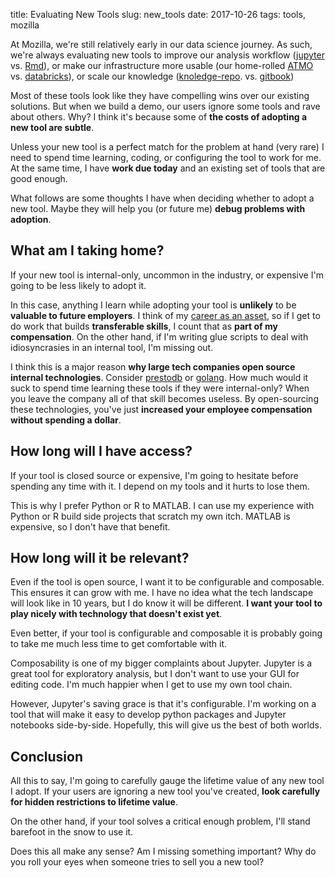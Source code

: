 title: Evaluating New Tools
slug: new_tools
date: 2017-10-26
tags: tools, mozilla


At Mozilla, we're still relatively early in our data science journey.
As such, we're always evaluating new tools to improve our analysis workflow
([jupyter](http://jupyter.org/) vs. [Rmd](http://rmarkdown.rstudio.com/)),
or make our infrastructure more usable
(our home-rolled [ATMO](https://github.com/mozilla/telemetry-analysis-service)
vs. [databricks](https://databricks.com/)),
or scale our knowledge
([knoledge-repo](https://medium.com/airbnb-engineering/scaling-knowledge-at-airbnb-875d73eff091).
vs. [gitbook](https://www.gitbook.com/))

Most of these tools look like they have compelling wins over our existing solutions.
But when we build a demo,
our users ignore some tools and rave about others.
Why?
I think it's because some of **the costs of adopting a new tool are subtle**.

Unless your new tool is a perfect match for the problem at hand (very rare)
I need to spend time learning, coding, or configuring the tool to work for me. 
At the same time,
I have **work due today** and an existing set of tools that are good enough.

What follows are some thoughts I have when deciding whether to adopt a new tool.
Maybe they will help you (or future me) **debug problems with adoption**.

## What am I taking home?

If your new tool is internal-only, uncommon in the industry, or expensive
I'm going to be less likely to adopt it.

In this case, anything I learn while adopting your tool
is **unlikely** to be **valuable to future employers**.
I think of my 
[career as an asset](https://esimoney.com/two-huge-reasons-why-your-career-matters/),
so if I get to do work that builds **transferable skills**,
I count that as **part of my compensation**.
On the other hand,
if I'm writing glue scripts to deal with idiosyncrasies in an internal tool,
I'm missing out.

I think this is a major reason
**why large tech companies open source internal technologies**. 
Consider 
[prestodb](https://code.facebook.com/projects/552007124892407/presto/)
or [golang](https://golang.org/).
How much would it suck to spend time learning these tools
if they were internal-only?
When you leave the company all of that skill becomes useless.
By open-sourcing these technologies,
you've just **increased your employee compensation without spending a dollar**.

## How long will I have access?

If your tool is closed source or expensive,
I'm going to hesitate before spending any time with it.
I depend on my tools and it hurts to lose them.

This is why I prefer Python or R to MATLAB.
I can use my experience with Python or R build side projects
that scratch my own itch.
MATLAB is expensive, so I don't have that benefit.

## How long will it be relevant?

Even if the tool is open source,
I want it to be configurable and composable.
This ensures it can grow with me.
I have no idea what the tech landscape will look like in 10 years,
but I do know it will be different.
**I want your tool to play nicely with technology that doesn't exist yet**.

Even better, if your tool is configurable and composable
it is probably going to take me much less time to get comfortable with it.

Composability is one of my bigger complaints about Jupyter.
Jupyter is a great tool for exploratory analysis,
but I don't want to use your GUI for editing code.
I'm much happier when I get to use my own tool chain.

However, Jupyter's saving grace is that it's configurable.
I'm working on a tool that will make it easy to develop
python packages and Jupyter notebooks side-by-side.
Hopefully, this will give us the best of both worlds.

## Conclusion

All this to say,
I'm going to carefully gauge the lifetime value of any new tool I adopt.
If your users are ignoring a new tool you've created,
**look carefully for hidden restrictions to lifetime value**.

On the other hand,
if your tool solves a critical enough problem,
I'll stand barefoot in the snow to use it.

Does this all make any sense?
Am I missing something important?
Why do you roll your eyes when someone tries to sell you a new tool?
